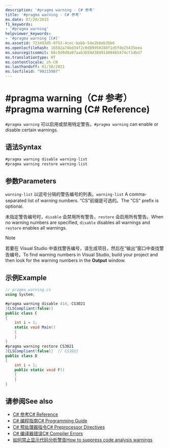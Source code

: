 ```yaml
---
description: '#pragma warning - C# 参考'
title: '#pragma warning - C# 参考'
ms.date: 07/20/2015
f1_keywords:
- '#pragma warning'
helpviewer_keywords:
- '#pragma warning [C#]'
ms.assetid: 723493d5-9753-4cec-babb-54e2b8eb36b6
ms.openlocfilehash: 16582a74bd34f2c0d89950280f1d5fde25435eea
ms.sourcegitcommit: 68c9d9d9a97aab3b59d388914004b5474cf1dbd7
ms.translationtype: HT
ms.contentlocale: zh-CN
ms.lasthandoff: 01/30/2021
ms.locfileid: "99215987"
---
```

# <a name="pragma-warning-c-reference"></a><span data-ttu-id="47051-103">#pragma warning（C# 参考）</span><span class="sxs-lookup"><span data-stu-id="47051-103">#pragma warning (C# Reference)</span></span>

<span data-ttu-id="47051-104">`#pragma warning` 可以启用或禁用特定警告。</span><span class="sxs-lookup"><span data-stu-id="47051-104">`#pragma warning` can enable or disable certain warnings.</span></span>

## <a name="syntax"></a><span data-ttu-id="47051-105">语法</span><span class="sxs-lookup"><span data-stu-id="47051-105">Syntax</span></span>

```csharp
#pragma warning disable warning-list
#pragma warning restore warning-list
```

## <a name="parameters"></a><span data-ttu-id="47051-106">参数</span><span class="sxs-lookup"><span data-stu-id="47051-106">Parameters</span></span>

 <span data-ttu-id="47051-107">`warning-list` 以逗号分隔的警告编号的列表。</span><span class="sxs-lookup"><span data-stu-id="47051-107">`warning-list` A comma-separated list of warning numbers.</span></span> <span data-ttu-id="47051-108">“CS”前缀是可选的。</span><span class="sxs-lookup"><span data-stu-id="47051-108">The "CS" prefix is optional.</span></span>

 <span data-ttu-id="47051-109">未指定警告编号时，`disable` 会禁用所有警告，`restore` 会启用所有警告。</span><span class="sxs-lookup"><span data-stu-id="47051-109">When no warning numbers are specified, `disable` disables all warnings and `restore` enables all warnings.</span></span>

> [!NOTE]
> <span data-ttu-id="47051-110">若要在 Visual Studio 中查找警告编号，请生成项目，然后在“输出”窗口中查找警告编号。</span><span class="sxs-lookup"><span data-stu-id="47051-110">To find warning numbers in Visual Studio, build your project and then look for the warning numbers in the **Output** window.</span></span>

## <a name="example"></a><span data-ttu-id="47051-111">示例</span><span class="sxs-lookup"><span data-stu-id="47051-111">Example</span></span>

```csharp
// pragma_warning.cs
using System;

#pragma warning disable 414, CS3021
[CLSCompliant(false)]
public class C
{
    int i = 1;
    static void Main()
    {
    }
}
#pragma warning restore CS3021
[CLSCompliant(false)]  // CS3021
public class D
{
    int i = 1;
    public static void F()
    {
    }
}
```

## <a name="see-also"></a><span data-ttu-id="47051-112">请参阅</span><span class="sxs-lookup"><span data-stu-id="47051-112">See also</span></span>

- [<span data-ttu-id="47051-113">C# 参考</span><span class="sxs-lookup"><span data-stu-id="47051-113">C# Reference</span></span>](../index.md)
- [<span data-ttu-id="47051-114">C# 编程指南</span><span class="sxs-lookup"><span data-stu-id="47051-114">C# Programming Guide</span></span>](../../programming-guide/index.md)
- [<span data-ttu-id="47051-115">C# 预处理器指令</span><span class="sxs-lookup"><span data-stu-id="47051-115">C# Preprocessor Directives</span></span>](./index.md)
- [<span data-ttu-id="47051-116">C# 编译器错误</span><span class="sxs-lookup"><span data-stu-id="47051-116">C# Compiler Errors</span></span>](../compiler-messages/index.md)
- [<span data-ttu-id="47051-117">如何禁止显示代码分析警告</span><span class="sxs-lookup"><span data-stu-id="47051-117">How to suppress code analysis warnings</span></span>](../../../fundamentals/code-analysis/suppress-warnings.md)
